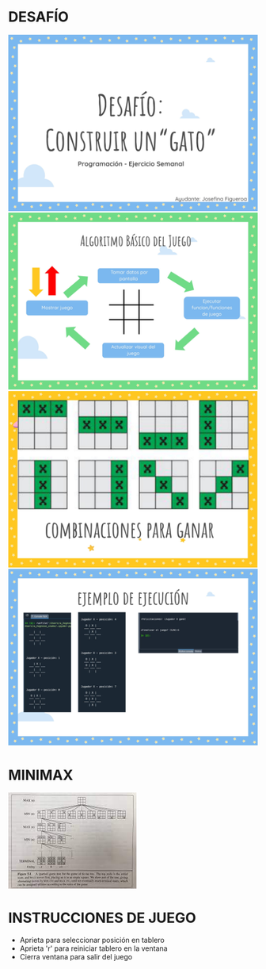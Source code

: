 # DESAFÍO
![PDF1](res/Gato/Gato-1.jpg)
![PDF2](res/Gato/Gato-2.jpg)
![PDF3](res/Gato/Gato-3.jpg)
![PDF4](res/Gato/Gato-4.jpg)

# MINIMAX
![Minimax](res/Gato/download.jpeg)

# INSTRUCCIONES DE JUEGO
- Aprieta para seleccionar posición en tablero
- Aprieta 'r' para reiniciar tablero en la ventana
- Cierra ventana para salir del juego

